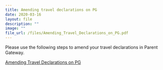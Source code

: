```yaml
---
title: Amending travel declarations on PG
date: 2020-03-16
layout: file
description: ""
image: ""
file_url: /files/Amending_Travel_Declarations_on_PG.pdf
---
```


Please use the following steps to amend your travel declarations in Parent Gateway.

[Amending Travel Declarations on PG](/files/Amending_Travel_Declarations_on_PG.pdf)